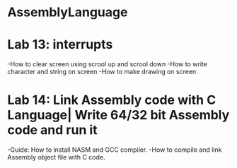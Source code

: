 # AssemblyLanguage
# Lab 13: interrupts
-How to clear screen using scrool up and scrool down 
-How to write character and string on screen 
-How to make drawing on screen 
# Lab 14: Link Assembly code with C Language| Write 64/32 bit Assembly code and run it
-Guide: How to install NASM and GCC compiler.
-How to compile and link Assembly object file with C code.


